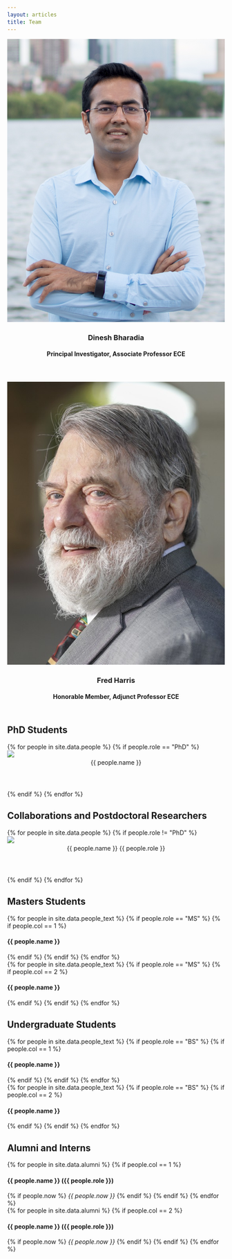 ```yaml
---
layout: articles
title: Team
---
```

<div class="article-list grid grid--p-3">
  <div class="cell cell--12 cell--md-6 cell--lg-4">
    <div class="card card--flat">
      <div class="card__image"><img src="/assets/images/teampic/dinesh.jpg" /></div>
      <div class="card__content">
        <header>
          <h3> Dinesh Bharadia </h3>
          <h4> Principal Investigator, Associate Professor ECE </h4>
        </header>
      </div>
    </div>
  </div>
  <div class="cell cell--12 cell--md-6 cell--lg-4">
    <div class="card card--flat">
      <div class="card__image"><img src="/assets/images/teampic/fred.jpg" /></div>
      <div class="card__content">
        <header>
          <h3>Fred Harris </h3>
          <h4> Honorable Member, Adjunct Professor ECE </h4>
        </header>
      </div>
    </div>
  </div>
</div>

<h2>PhD Students</h2>
<div class="article-list grid grid--sm grid--p-3">
{% for people in site.data.people %}
  {% if people.role == "PhD" %}
   <div class="cell cell--12 cell--md-4 cell--lg-3">
      <div class="card card--flat">
        <div class="card__image">
          <img class="image" src="{{ people.picture }}" />
            <div class="overlay overlay--bottom">
              <header>
                {{ people.name }}
              </header>
            </div>
        </div>
      </div>
    </div>
  {% endif %}
{% endfor %}
</div>

<h2>Collaborations and Postdoctoral Researchers</h2>
<div class="article-list grid grid--sm grid--p-3">
{% for people in site.data.people %}
  {% if people.role != "PhD" %}
   <div class="cell cell--12 cell--md-4 cell--lg-3">
      <div class="card card--flat">
        <div class="card__image">
          <img class="image" src="{{ people.picture }}" />
            <div class="overlay overlay--bottom">
              <header>
                {{ people.name }}
                {{ people.role }}
              </header>
            </div>
        </div>
      </div>
    </div>
  {% endif %}
{% endfor %}
</div>
<div>
  <h2>Masters Students</h2>
  <div class="row">
    <div class="column">
      {% for people in site.data.people_text %}
        {% if people.role == "MS" %}
          {% if people.col == 1 %}
            <h4>{{ people.name }}</h4>
          {% endif %}
        {% endif %}
      {% endfor %}
    </div>
    <div class="column">
      {% for people in site.data.people_text %}
        {% if people.role == "MS" %}
          {% if people.col == 2 %}
            <h4>{{ people.name }}</h4>
          {% endif %}
        {% endif %}
      {% endfor %}
    </div>
  </div>
  <h2>Undergraduate Students</h2>
  <div class="row">
    <div class="column">
      {% for people in site.data.people_text %}
        {% if people.role == "BS" %}
          {% if people.col == 1 %}
            <h4>{{ people.name }}</h4>
          {% endif %}
        {% endif %}
      {% endfor %}
    </div>
    <div class="column">
      {% for people in site.data.people_text %}
        {% if people.role == "BS" %}
          {% if people.col == 2 %}
            <h4>{{ people.name }}</h4>
          {% endif %}
        {% endif %}
      {% endfor %}
    </div>
  </div>
  <h2>Alumni and Interns</h2>
  <div class="row">
    <div class="column">
      {% for people in site.data.alumni %}
        {% if people.col == 1 %}
          <h4> {{ people.name }} ({{ people.role }})</h4>{% if people.now %}<i> {{ people.now }}</i> {% endif %}
        {% endif %}
      {% endfor %}
    </div>
    <div class="column">
      {% for people in site.data.alumni %}
        {% if people.col == 2 %}
          <h4>{{ people.name }} ({{ people.role }})</h4>{% if people.now %}<i> {{ people.now }}</i> {% endif %}
        {% endif %}
      {% endfor %}
    </div>
  </div>
</div>